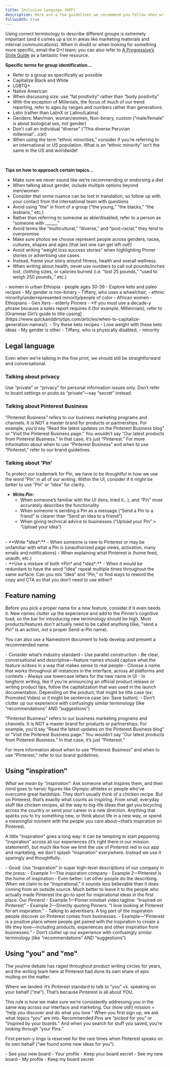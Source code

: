 ```yaml
---
title: Inclusive Language (WIP)
description: Here are a few guidelines we recommend you follow when writing about groups and using certain terms
fullwidth: true
---
```


Using correct terminology to describe different groups is extremely important (and it comes up a lot in areas like marketing materials and internal communications). When in doubt or when looking for something more specific, email the D+I team; you can also refer to [A Progressive’s Style Guide](https://s3.amazonaws.com/s3.sumofus.org/images/SUMOFUS_PROGRESSIVE-STYLEGUIDE.pdf) as a fantastic free resource.

**Specific terms for group identification...**
- Refer to a group as specifically as possible 
- Capitalize Black and White
- LGBTQ+
- Native American
- When discussing size: use “fat positivity” rather than “body positivity”
- With the exception of Millenials, the focus of much of our trend reporting, refer to ages by ranges and numbers rather than generations
- Latin (rather than LatinX or Latino/Latina)
- Genders: Man/men, woman/women, Non-binary, custom (“male/female” is about biological sex, not gender)
- Don’t call an individual “diverse” (“This diverse Peruvian millennial”...ick!)
- When using the term “ethnic minorities,” consider if you’re referring to an international or US population. What is an “ethnic minority” isn’t the same in the US and worldwide! 

<br/>

**Tips on how to approach certain topics...**
- Make sure we never sound like we’re recommending or endorsing a diet
- When talking about gender, include multiple options beyond men/women 
- Consider that some nuance can be lost in translation, so follow up with your contact from the international team with questions
- Avoid using “the” in front of a group (“the young,” “the blacks,” “the lesbians,” etc.)
- Rather than referring to someone as able/disabled, refer to a person as “someone with ______”
- Avoid terms like “multicultural,” “diverse,” and “post-racial;” they tend to overpromise
- Make sure photos we choose represent people across genders, races, cultures, shapes and ages (that last one can get left out!)
- Avoid writing “weight loss success stories” when highlighting Pinner stories or advertising use cases. 
-  Instead, frame your story around fitness, health and overall wellness.
  - When writing about health, never use numbers to call out pounds/inches lost, clothing sizes, or calories burned (i.e. “lost 25 pounds,” “used to weigh 250 pounds,.” etc.)

<TwoCol>
  <Group>
    <Do title="Do examples"/>
     - women in urban Ethiopia
     - people ages 30-39
     - Explore keto and paleo recipes
     - My gender is non-binary
     - Tiffany, who uses a wheelchair, 
     - ethnic minority/underrepresented minority/people of color
  </Group>
  <Group>
  <Dont title="Don't examples"/>
     - African women
     - Ethiopians
     - Gen Xers
     - elderly Pinners
        - *If you must use a decade-y phrase because a sales report requires it (for example, Millennials), refer to [Grammar Girl’s guide to title casing](https://www.quickanddirtytips.com/articles/when-to-capitalize-generation-names/).
     - Try these keto recipes
     - Lose weight with these keto ideas
     - My gender is other
     - Tiffany, who is physically disabled, 
     - minority
  </Group>
</TwoCol>


## Legal language

Even when we’re talking in the fine print, we should still be straightforward and conversational.

### Talking about privacy
Use “private” or “privacy” for personal information issues only. Don’t refer to board settings or posts as “private”—say “secret” instead.

### Talking about Pinterest Business
“Pinterest Business” refers to our business marketing programs and channels. It is NOT a master brand for products or partnerships. For example, you’d say “Read the latest updates on the Pinterest Business blog” or “Visit the Pinterest Business page.” You wouldn’t say “Our latest products from Pinterest Business.” In that case, it’s just “Pinterest.” For more information about when to use “Pinterest Business” and when to use “Pinterest,” refer to our brand guidelines.  

### Talking about 'Pin'
To protect our trademark for Pin, we have to be thoughtful in how we use the word “Pin” in all of our writing. Within the UI, consider if it might be better to use “Pin” or “idea” for clarity.

- **Write *Pin*:**
  - When someone’s familiar with the UI (lens, tried it…), and “Pin” most accurately describes the functionality
  - When someone is sending a Pin as a message (“Send a Pin to a friend” is clearer than “Send an idea to a friend”)
  - When giving technical advice to businesses (“Upload your Pin” > “Upload your idea”)
<br/>
- **Write *idea*:**
  - When someone is new to Pinterest or may be unfamiliar with what a Pin is (unauthorized page views, activation, many emails and notifications)
  - When explaining what Pinterest is (home feed, unauth, etc.)
<br/>
- **Use a mixture of both *Pin* and *idea*:**
  - When it would be redundant to have the word “idea” repeat multiple times throughout the same surface: Can you mix “idea” and “Pin,” or find ways to reword the copy and CTA so that you don’t need to use either? 


## Feature naming

Before you pick a proper name for a new feature, consider if it even needs it. New names clutter up the experience and add to the Pinner’s cognitive load, so the bar for introducing new terminology should be high. Most products/features don't actually need to be called anything (like, "send a Pin" is an action, not a proper Send-a-Pin name).

You can also use a Namestorm document to help develop and present a recommended name.

<TwoCol>
  <Group>
    <Do title="Do examples"/>
     - Consider what’s industry standard
     - Use parallel construction
     - Be clear, conversational and descriptive—feature names should capture what the feature is/does in a way that makes sense to real people
     - Choose a name that works throughout all instances in the interface, across all platforms and contexts 
     - Always use lowercase letters for the new name in UI
     - In longform writing, like if you’re announcing an official product release or writing product tips, follow the capitalization that was used in the launch documentation. Depending on the product, that might be title case (ex: Promoted Video) or it might be sentence case (ex: Save button). 
  </Group>
  <Group>
  <Dont title="Don't examples"/>
     - Don’t clutter up our experience with confusingly similar terminology (like “recommendations” AND “suggestions”)
  </Group>
</TwoCol>

“Pinterest Business” refers to our business marketing programs and channels. It is NOT a master brand for products or partnerships. For example, you’d say “Read the latest updates on the Pinterest Business blog” or “Visit the Pinterest Business page.” You wouldn’t say “Our latest products from Pinterest Business.” In that case, it’s just “Pinterest.”  

For more information about when to use “Pinterest Business” and when to use “Pinterest,” refer to our brand guidelines.  


## Using "inspiration"

*What we mean by “inspiration”:* Ask someone what inspires them, and their mind goes to heroic figures like Olympic athletes or people who’ve overcome great hardships. They don’t usually think of a chicken recipe. But on Pinterest, that’s exactly what counts as inspiring. From small, everyday stuff like chicken recipes, all the way to big-life ideas that get you bicycling across the country or send your career in a new direction. Anything that sparks you to try something new, or think about life in a new way, or spend a meaningful moment with the people you care about—that’s inspiration on Pinterest. 

A little “inspiration” goes a long way: It can be tempting to start peppering “inspiration” across all our experiences (it’s right there in our mission statement!), but much like how we limit the use of Pinterest red in our app and marketing, we don’t splash “inspiration” everywhere. Instead we use it sparingly and thoughtfully.

<TwoCol>
  <Group>
    <Do title="Do examples"/>
     - Good: Use “inspiration” in super high-level descriptions of our company in the press:
        -  Example 1—The inspiration company
        - Example 2—Pinterest is the home of inspiration
     - Even better: Let other people do the describing. When we claim to be “inspirational,” it sounds less believable than it does coming from an outside source. Much better to leave it to the people who actually made Pinterest the go-to spot for inspirational ideas in the first place: Our Pinners!
        - Example 1—Pinner mindset video tagline: “Inspired on Pinterest” 
        - Example 2—Directly quoting Pinners: “I love looking at Pinterest for art inspiration.”
     - Talking to advertisers: A big part of the inspiration people discover on Pinterest comes from businesses. 
     - Example—“Pinterest is a positive place where people get paired with the inspiration to create a life they love—including products, experiences and other inspiration from businesses.”
  </Group>
  <Group>
  <Dont title="Don't examples"/>
     - Don’t clutter up our experience with confusingly similar terminology (like “recommendations” AND “suggestions”)
  </Group>
</TwoCol>

## Using "you" and "me"

The you/me debate has raged throughout product writing circles for years, and the writing team here at Pinterest had done its own share of epic mulling on the matter.

Where we landed: It’s Pinterest standard to talk to “you” vs. speaking on your behalf (“me”). That’s because Pinterest is all about YOU.

This rule is how we make sure we’re consistently addressing you in the same way across our interface and marketing. Our (now old!) mission = “help you discover and do what you love.” When you first sign up, we ask what topics “you” are into. Recommended Pins are “picked for you” or “inspired by your boards.” And when you search for stuff you saved, you’re looking through “your Pins.”

First person-y lingo is reserved for the rare times when Pinterest speaks on its own behalf (“we found some new ideas for you”).

<TwoCol>
  <Group>
    <Do title="Do examples"/>
     - See your new board
     - Your profile
     - Keep your board secret
  </Group>
  <Group>
  <Dont title="Don't examples"/>
     - See my new board
     - My profile
     - Keep my board secret
  </Group>
</TwoCol>


